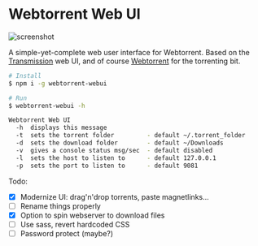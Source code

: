 Webtorrent Web UI
=============

![screenshot](https://i.imgur.com/Dduiv0K.png)

A simple-yet-complete web user interface for Webtorrent. Based on the [Transmission](https://transmissionbt.com/) web UI, and of course [Webtorrent](https://webtorrent.io) for the torrenting bit.

```sh
# Install
$ npm i -g webtorrent-webui

# Run
$ webtorrent-webui -h

Webtorrent Web UI
  -h  displays this message
  -t  sets the torrent folder         - default ~/.torrent_folder
  -d  sets the download folder        - default ~/Downloads
  -v  gives a console status msg/sec  - default disabled
  -l  sets the host to listen to      - default 127.0.0.1
  -p  sets the port to listen to      - default 9081
```


Todo:
  - [x] Modernize UI: drag'n'drop torrents, paste magnetlinks...
  - [ ] Rename things properly
  - [x] Option to spin webserver to download files
  - [ ] Use sass, revert hardcoded CSS
  - [ ] Password protect (maybe?)

